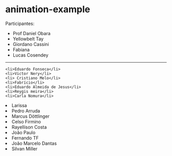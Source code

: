 # animation-example

Participantes:

<ul>
	<li>Prof Daniel Obara</li>
	<li>Yellowbelt Tay</li>
	<li>Giordano Cassini</li>
	<li>Fabiana</li>
	<li>Lucas Cosendey</li>
</ul>
  <hr/>
  
	<li>Eduardo Fonseca</li>
	<li>Victor Nery</li>
	<li> Cristiano Melo</li>
	<li>Fabrício</li>
	<li>Eduardo Almeida de Jesus</li>
	<li>Reygis meira</li>
	<li>Carla Nomura</li>
  <li>Larissa</li>
	<li>Pedro Arruda</li>
	<li>Marcus Döttlinger</li>
	<li>Celso Firmino</li>
	<li>Rayellison Costa </li>
	<li>João Paulo</li>
	<li>Fernando TF</li>
  <li>João Marcelo Dantas</li>
	<li>Silvan Miller</li>

</ul>
